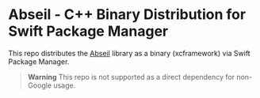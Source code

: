 # Abseil - C++ Binary Distribution for Swift Package Manager

This repo distributes the [Abseil](https://github.com/abseil/abseil-cpp) library
as a binary (xcframework) via Swift Package Manager.

> **Warning**
> This repo is not supported as a direct dependency for non-Google usage.
